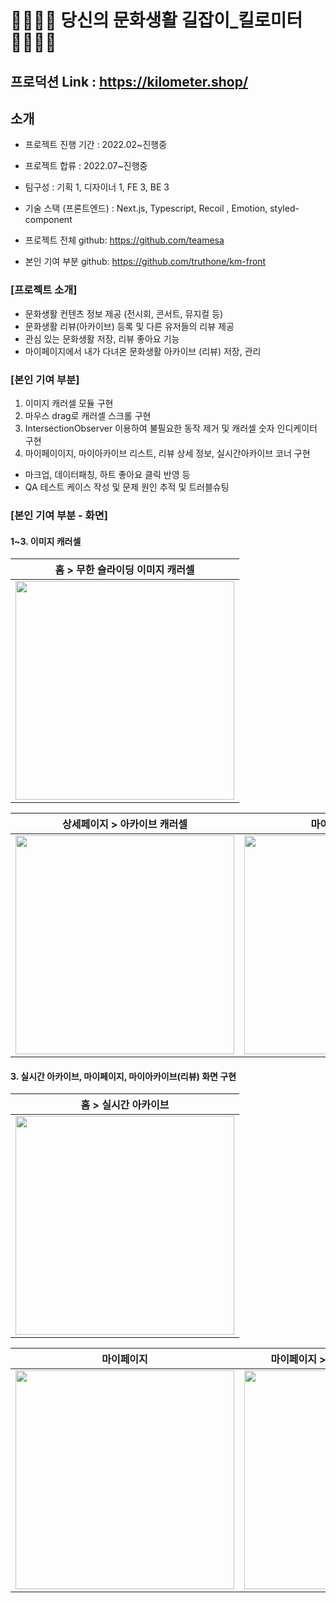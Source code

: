# 🚶‍♂️🚶‍♀️ 당신의 문화생활 길잡이_킬로미터🚶‍♂️🚶‍♀️
## 프로덕션 Link : https://kilometer.shop/

## 소개

- 프로젝트 진행 기간 : 2022.02~진행중
- 프로젝트 합류 : 2022.07~진행중
- 팀구성 : 기획 1, 디자이너 1, FE 3, BE 3
- 기술 스택 (프론트엔드) : Next.js, Typescript, Recoil , Emotion, styled-component

- 프로젝트 전체 github: https://github.com/teamesa
- 본인 기여 부분 github: https://github.com/truthone/km-front

### [프로젝트 소개]
- 문화생활 컨텐츠 정보 제공 (전시회, 콘서트, 뮤지컬 등)
- 문화생활 리뷰(아카이브) 등록 및 다른 유저들의 리뷰 제공
- 관심 있는 문화생활 저장, 리뷰 좋아요 기능
- 마이페이지에서 내가 다녀온 문화생활 아카이브 (리뷰) 저장, 관리

### [본인 기여 부분]
1. 이미지 캐러셀 모듈 구현
2. 마우스 drag로 캐러셀 스크롤 구현
3. IntersectionObserver 이용하여 불필요한 동작 제거 및 캐러셀 숫자 인디케이터 구현
4. 마이페이이지, 마이아카이브 리스트, 리뷰 상세 정보, 실시간아카이브 코너 구현 
  - 마크업, 데이터패칭, 하트 좋아요 클릭 반영 등
- QA 테스트 케이스 작성 및 문제 원인 추적 및 트러블슈팅

### [본인 기여 부분 - 화면]

#### 1~3. 이미지 캐러셀
  | 홈 > 무한 슬라이딩 이미지 캐러셀 | 
  | ----------------------------------|
  |<img src="https://user-images.githubusercontent.com/32234327/231048224-dfa93ffc-8daf-4a70-87b5-4b000f403634.gif" width="350px">|
 
  
  | 상세페이지 > 아카이브 캐러셀 | 마이아카이브 캐러셀 |
  | ------------------- |------------------- |
  | <img src="https://user-images.githubusercontent.com/32234327/231051507-ab026d35-c3cd-4926-8361-605c8b5e2f63.gif" width="350px">|<img src="https://user-images.githubusercontent.com/32234327/231052164-75ca3f7e-bf7d-428f-a014-1782d56033c9.gif" width="350px">|


#### 3. 실시간 아카이브, 마이페이지, 마이아카이브(리뷰) 화면 구현 
  | 홈 > 실시간 아카이브 |
  | ------------------- |
  |<img src="https://user-images.githubusercontent.com/32234327/231049947-847292df-019e-4d0d-a2b0-cca5018ea7a4.gif" width="350px">|

  | 마이페이지 | 마이페이지 > 마이 아카이브 (나의 리뷰) |
  | ------------------- |------------------- |
  | <img src="https://user-images.githubusercontent.com/32234327/231049810-fb7527b0-0031-4b41-a064-f83c254bb529.png" width="350px">|<img src="https://user-images.githubusercontent.com/32234327/231049856-42daf2dd-88cd-4c24-8e31-2dff88813a64.png" width="350px">|


